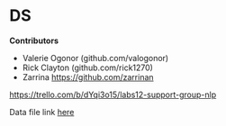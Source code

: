 # DS

**Contributors**

- Valerie Ogonor (github.com/valogonor)
- Rick Clayton (github.com/rick1270)
- Zarrina https://github.com/zarrinan

https://trello.com/b/dYqi3o15/labs12-support-group-nlp

Data file link [here](https://drive.google.com/open?id=1u9P8nBPbyOcY8m88MZO6FHEe1sbZZXcx)
